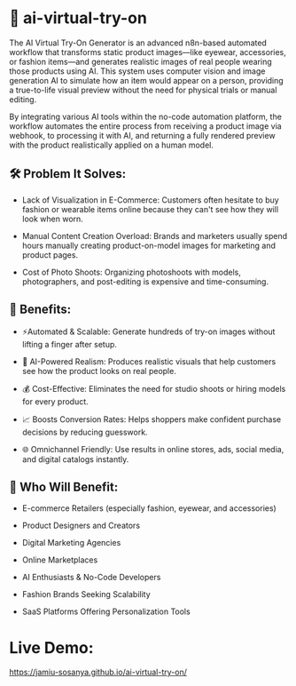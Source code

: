 # 📄 ai-virtual-try-on
The AI Virtual Try-On Generator is an advanced n8n-based automated workflow that transforms static product images—like eyewear, accessories, or fashion items—and generates realistic images of real people wearing those products using AI. This system uses computer vision and image generation AI to simulate how an item would appear on a person, providing a true-to-life visual preview without the need for physical trials or manual editing.

By integrating various AI tools within the no-code automation platform, the workflow automates the entire process from receiving a product image via webhook, to processing it with AI, and returning a fully rendered preview with the product realistically applied on a human model.

## 🛠️ Problem It Solves:
- Lack of Visualization in E-Commerce: Customers often hesitate to buy fashion or wearable items online because they can't see how they will look when worn.

- Manual Content Creation Overload: Brands and marketers usually spend hours manually creating product-on-model images for marketing and product pages.

- Cost of Photo Shoots: Organizing photoshoots with models, photographers, and post-editing is expensive and time-consuming.

## 🌟 Benefits:
- ⚡Automated & Scalable: Generate hundreds of try-on images without lifting a finger after setup.

- 🧠 AI-Powered Realism: Produces realistic visuals that help customers see how the product looks on real people.

- 💰 Cost-Effective: Eliminates the need for studio shoots or hiring models for every product.

- 📈 Boosts Conversion Rates: Helps shoppers make confident purchase decisions by reducing guesswork.

- 🌐 Omnichannel Friendly: Use results in online stores, ads, social media, and digital catalogs instantly.

## 👥 Who Will Benefit:
- E-commerce Retailers (especially fashion, eyewear, and accessories)

- Product Designers and Creators

- Digital Marketing Agencies

- Online Marketplaces

- AI Enthusiasts & No-Code Developers

- Fashion Brands Seeking Scalability

- SaaS Platforms Offering Personalization Tools

# Live Demo:
https://jamiu-sosanya.github.io/ai-virtual-try-on/
